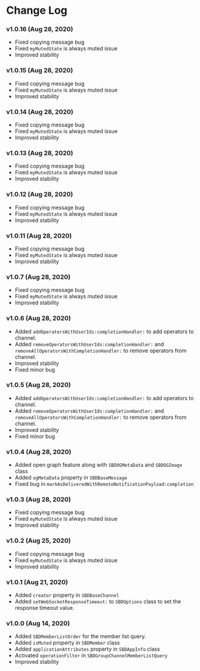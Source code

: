 # Change Log

### v1.0.16 (Aug 28, 2020)
* Fixed copying message bug
* Fixed `myMutedState` is always muted issue
* Improved stability


### v1.0.15 (Aug 28, 2020)
* Fixed copying message bug
* Fixed `myMutedState` is always muted issue
* Improved stability


### v1.0.14 (Aug 28, 2020)
* Fixed copying message bug
* Fixed `myMutedState` is always muted issue
* Improved stability


### v1.0.13 (Aug 28, 2020)
* Fixed copying message bug
* Fixed `myMutedState` is always muted issue
* Improved stability


### v1.0.12 (Aug 28, 2020)
* Fixed copying message bug
* Fixed `myMutedState` is always muted issue
* Improved stability


### v1.0.11 (Aug 28, 2020)
* Fixed copying message bug
* Fixed `myMutedState` is always muted issue
* Improved stability


### v1.0.7 (Aug 28, 2020)
* Fixed copying message bug
* Fixed `myMutedState` is always muted issue
* Improved stability


### v1.0.6 (Aug 28, 2020)
* Added `addOperatorsWithUserIds:completionHandler:` to add operators to channel.
* Added `removeOperatorsWithUserIds:completionHandler:` and `removeAllOperatorsWithCompletionHandler:` to remove operators from channel.
* Improved stability
* Fixed minor bug


### v1.0.5 (Aug 28, 2020)
* Added `addOperatorsWithUserIds:completionHandler:` to add operators to channel.
* Added `removeOperatorsWithUserIds:completionHandler:` and `removeAllOperatorsWithCompletionHandler:` to remove operators from channel.
* Improved stability
* Fixed minor bug


### v1.0.4 (Aug 28, 2020)
* Added open graph feature along with `SBDOGMetaData` and `SBDOGImage` class
* Added `ogMetaData` property in `SBDBaseMessage` 
* Fixed bug in `markAsDeliveredWithRemoteNotificationPayload:completion`


### v1.0.3 (Aug 28, 2020)
* Fixed copying message bug
* Fixed `myMutedState` is always muted issue
* Improved stability


### v1.0.2 (Aug 25, 2020)
* Fixed copying message bug
* Fixed `myMutedState` is always muted issue
* Improved stability

### v1.0.1 (Aug 21, 2020)
* Added `creator` property in `SBDBaseChannel`
* Added `setWebSocketResponseTimeout:` to `SBDOptions` class to set the response timeout value.

### v1.0.0 (Aug 14, 2020)
* Added `SBDMemberListOrder` for the member list query.
* Added `isMuted` property in `SBDMember` class
* Added `applicationAttributes` property in `SBDAppInfo` class
* Activated `operationFilter` in `SBDGroupChannelMemberListQuery`
* Improved stability
